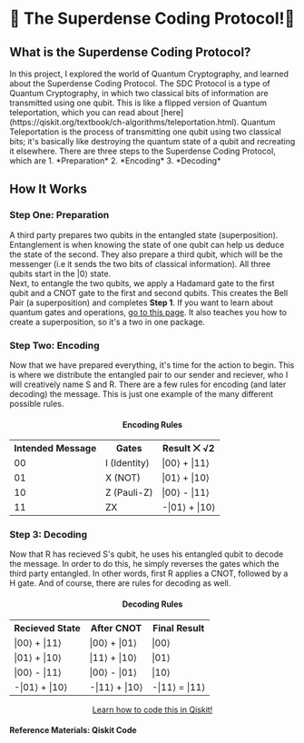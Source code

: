 🦈 The Superdense Coding Protocol!🦈
=====================================
  
<h2>What is the Superdense Coding Protocol?</h2>
In this project, I explored the world of Quantum Cryptography, and learned about the Superdense Coding Protocol.
The SDC Protocol is a type of Quantum Cryptography, in which two classical bits of information are transmitted using one qubit.
This is like a flipped version of Quantum teleportation, which you can read about [here](https://qiskit.org/textbook/ch-algorithms/teleportation.html).
Quantum Teleportation is the process of transmitting one qubit using two classical bits;
it's basically like destroying the quantum state of a qubit and recreating it elsewhere.
There are three steps to the Superdense Coding Protocol, which are
1. *Preparation*
2. *Encoding*
3. *Decoding*
   
How It Works
------------
### Step One: Preparation
A third party prepares two qubits in the entangled state (superposition).
Entanglement is when knowing the state of one qubit can help us deduce the state of the second.
They also prepare a third qubit, which will be the messenger
(i.e it sends the two bits of classical information).
All three qubits start in the |0⟩ state.  
Next, to entangle the two qubits, we apply a Hadamard gate to the first qubit and a CNOT gate to the first and second qubits.
This creates the Bell Pair (a superposition) and completes **Step 1**.
If you want to learn about quantum gates and operations, [go to this page](https://tksmax.github.io/Project1).
It also teaches you how to create a superposition, so it's a two in one package.
  
### Step Two: Encoding
Now that we have prepared everything, it's time for the action to begin.
This is where we distribute the entangled pair to our sender and reciever, who I will creatively name S and R.
There are a few rules for encoding (and later decoding) the message.
This is just one example of the many different possible rules.
<h4 align="center">Encoding Rules</h4>
<table style="width:100%" align="center">
   <tr>
      <th>Intended Message</th>
      <th>Gates</th>
      <th>Result ⨉ √2</th>
   </tr>
   <tr>
      <td>00</td>
      <td>I (Identity)</td>
      <td>|00⟩ + |11⟩</td>
   </tr>
   <tr>
      <td>01</td>
      <td>X (NOT)</td>
      <td>|01⟩ + |10⟩</td>
   </tr>
   <tr>
      <td>10</td>
      <td>Z (Pauli-Z)</td>
      <td>|00⟩ - |11⟩</td>
   </tr>
   <tr>
      <td>11</td>
      <td>ZX</td>
      <td>-|01⟩ + |10⟩</td>
   </tr>
</table>
  
### Step 3: Decoding
Now that R has recieved S's qubit, he uses his entangled qubit to decode the message.
In order to do this, he simply reverses the gates which the third party entangled.
In other words, first R applies a CNOT, followed by a H gate.
And of course, there are rules for decoding as well.
<h4 align="center">Decoding Rules</h4>
<table width="100%" align="center">
   <tr>
      <th>Recieved State</th>
      <th>After CNOT</th>
      <th>Final Result</th>
   </tr>
   <tr>
      <td>|00⟩ + |11⟩</td>
      <td>|00⟩ + |01⟩</td>
      <td>|00⟩</td>
   </tr>
   <tr>
      <td>|01⟩ + |10⟩</td>
      <td>|11⟩ + |10⟩</td>
      <td>|01⟩</td>
   </tr>
   <tr>
      <td>|00⟩ - |11⟩</td>
      <td>|00⟩ - |01⟩</td>
      <td>|10⟩</td>
   </tr>
   <tr>
      <td>-|01⟩ + |10⟩</td>
      <td>-|11⟩ + |10⟩</td>
      <td>-|11⟩ = |11⟩</td>
   </tr>
</table>
<p align="center">
   <a href="https://studentsxstudents.com/superdense-coding-sdc-c31a9661c3cd">Learn how to code this in Qiskit!</a>
</p>
  
#### Reference Materials: Qiskit Code
